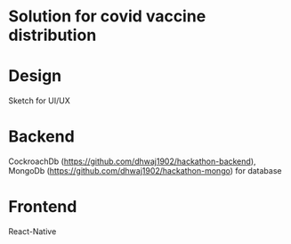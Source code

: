 # Solution for covid vaccine distribution
# Design
Sketch for UI/UX
# Backend
CockroachDb (https://github.com/dhwaj1902/hackathon-backend), MongoDb (https://github.com/dhwaj1902/hackathon-mongo) for database 
# Frontend
React-Native
